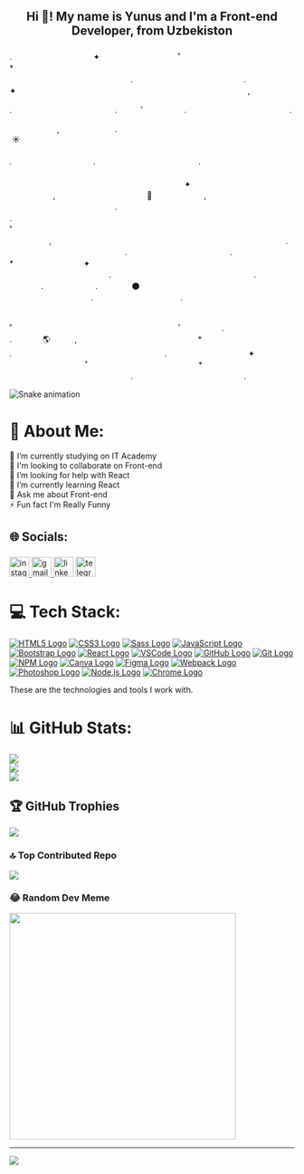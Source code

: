 <h2 align="center">Hi 👋! My name is Yunus and I'm a Front-end Developer, from Uzbekiston</h2>

###

.　　　　　　　　　　 ✦ 　　　　   　 　　　˚　　　　　　　　　　　　　　*　　　　　　   　　　　　　　　　　　　　　　.　　　　　　　　　　　　　　. 　　 　　　　　　　 ✦ 　　　　　　　　　　 　 ‍ ‍ ‍ ‍ 　　　　 　　　　　　　　　　　　,　　   　

.　　　　　　　　　　　　　.　　　ﾟ　  　　　.　　　　　　　　　　　　　.

　　　　　　,　　　　　　　.　　　　　　    　　　　 　　　　　　　　　　　　　　　　　　 ☀️ 　　　　　　　　　　　　　　　　　　    　      　　　　　        　　　　　　　　　　　　　. 　　　　　　　　　　.　　　　　　　　　　　　　. 　　　　　　　　　　　　　　　　       　   　　　　 　　　　　　　　　　　　　　　　       　   　　　　　　　　　　　　　　　　       　    ✦ 　   　　　,　　　　　　　　　　　    🚀 　　　　 　　,　　　 ‍ ‍ ‍ ‍ 　 　　　　　　　　　　　　.　　　　　 　　 　　　.　　　　　　　　　　　　　 　           　　　　　　　　　　　　　　　　　　　˚　　　 　   　　　　,　　　　　　　　　　　       　    　　　　　　　　　　　　　　　　.　　　  　　    　　　　　 　　　　　.　　　　　　　　　　　　　.　　　　　　　　　　　　　　　* 　　   　　　　　 ✦ 　　　　　　　         　        　　　　 　　 　　　　　　　 　　　　　.　　　　　　　　　　　　　　　　　　.　　　　　    　　. 　 　　　　　.　　　　 🌑 　　　　　   　　　　　.　　　　　　　　　　　.　　　　　　　　　　   　

　˚　　　　　　　　　　　　　　　　　　　　　ﾟ　　　　　.　　　　　　　　　　　　　　　. 　　 　 🌎 ‍ ‍ ‍ ‍ ‍ ‍ ‍ ‍ ‍ ‍ ,　 　　　　　　　　　　　　　　* .　　　　　 　　　　　　　　　　　　　　.　　　　　　　　　　 ✦ 　　　　   　 　　　˚　　　　　　　　　　　　　　*　　　　　　   　　　　　　　　　　　　　　　.　　　　　　　　　　　　　　.

![Snake animation](https://github.com/mirsaid-mirzohidov/mirsaid-mirzohidov/blob/output/github-contribution-grid-snake.svg)

# 💫 About Me:
🔭 I’m currently studying on IT Academy<br>🤝 I'm looking to collaborate on Front-end<br>🙌 I’m looking for help with React<br>🌱 I’m currently learning React<br>💬 Ask me about Front-end<br>⚡ Fun fact I'm Really Funny


## 🌐 Socials:
###

<div align="left">
  <a href="https://www.instagram.com/obidxojayev_y/" target="_blank">
    <img src="https://img.shields.io/static/v1?message=Instagram&logo=instagram&label=&color=E4405F&logoColor=white&labelColor=&style=for-the-badge" height="35" alt="instagram logo"  />
  </a>
  <a href="obidxojayevbotir@gmail.com" target="_blank">
    <img src="https://img.shields.io/static/v1?message=Gmail&logo=gmail&label=&color=D14836&logoColor=white&labelColor=&style=for-the-badge" height="35" alt="gmail logo"  />
  </a>
  <img src="https://img.shields.io/static/v1?message=LinkedIn&logo=linkedin&label=&color=0077B5&logoColor=white&labelColor=&style=for-the-badge" height="35" alt="linkedin logo"  />
  <a href="https://t.me/theyuunus" target="_blank">
    <img src="https://img.shields.io/static/v1?message=Telegram&logo=telegram&label=&color=2CA5E0&logoColor=white&labelColor=&style=for-the-badge" height="35" alt="telegram logo"  />
  </a>
</div>

###

# 💻 Tech Stack:

[![HTML5 Logo](https://cdn.jsdelivr.net/gh/devicons/devicon/icons/html5/html5-original.svg)](https://en.wikipedia.org/wiki/HTML5)
[![CSS3 Logo](https://cdn.jsdelivr.net/gh/devicons/devicon/icons/css3/css3-original.svg)](https://en.wikipedia.org/wiki/Cascading_Style_Sheets)
[![Sass Logo](https://cdn.jsdelivr.net/gh/devicons/devicon/icons/sass/sass-original.svg)](https://sass-lang.com/)
[![JavaScript Logo](https://cdn.jsdelivr.net/gh/devicons/devicon/icons/javascript/javascript-original.svg)](https://developer.mozilla.org/en-US/docs/Web/JavaScript)
[![Bootstrap Logo](https://cdn.jsdelivr.net/gh/devicons/devicon/icons/bootstrap/bootstrap-original.svg)](https://getbootstrap.com/)
[![React Logo](https://cdn.jsdelivr.net/gh/devicons/devicon/icons/react/react-original.svg)](https://reactjs.org/)
[![VSCode Logo](https://cdn.jsdelivr.net/gh/devicons/devicon/icons/vscode/vscode-original.svg)](https://code.visualstudio.com/)
[![GitHub Logo](https://cdn.jsdelivr.net/gh/devicons/devicon/icons/github/github-original.svg)](https://github.com/)
[![Git Logo](https://cdn.jsdelivr.net/gh/devicons/devicon/icons/git/git-original.svg)](https://git-scm.com/)
[![NPM Logo](https://cdn.jsdelivr.net/gh/devicons/devicon/icons/npm/npm-original-wordmark.svg)](https://www.npmjs.com/)
[![Canva Logo](https://cdn.jsdelivr.net/gh/devicons/devicon/icons/canva/canva-original.svg)](https://www.canva.com/)
[![Figma Logo](https://cdn.jsdelivr.net/gh/devicons/devicon/icons/figma/figma-original.svg)](https://www.figma.com/)
[![Webpack Logo](https://cdn.jsdelivr.net/gh/devicons/devicon/icons/webpack/webpack-original.svg)](https://webpack.js.org/)
[![Photoshop Logo](https://cdn.jsdelivr.net/gh/devicons/devicon/icons/photoshop/photoshop-plain.svg)](https://www.adobe.com/products/photoshop.html)
[![Node.js Logo](https://cdn.jsdelivr.net/gh/devicons/devicon/icons/nodejs/nodejs-original.svg)](https://nodejs.org/)
[![Chrome Logo](https://cdn.jsdelivr.net/gh/devicons/devicon/icons/chrome/chrome-original.svg)](https://www.google.com/chrome/)

These are the technologies and tools I work with.

# 📊 GitHub Stats:
![](https://github-readme-stats.vercel.app/api?username=theyuunus&theme=merko&hide_border=false&include_all_commits=true&count_private=true)<br/>
![](https://github-readme-streak-stats.herokuapp.com/?user=theyuunus&theme=merko&hide_border=false)<br/>
![](https://github-readme-stats.vercel.app/api/top-langs/?username=theyuunus&theme=merko&hide_border=false&include_all_commits=true&count_private=true&layout=compact)

## 🏆 GitHub Trophies
![](https://github-profile-trophy.vercel.app/?username=theyuunus&theme=radical&no-frame=false&no-bg=false&margin-w=4)

### 🔝 Top Contributed Repo
![](https://github-contributor-stats.vercel.app/api?username=theyuunus&limit=5&theme=tokyonight&combine_all_yearly_contributions=true)

### 😂 Random Dev Meme
<img src='https://randommeme-five.vercel.app/' style="height: 400px;"/>

---
[![](https://visitcount.itsvg.in/api?id=theyuunus&icon=2&color=0)](https://visitcount.itsvg.in)

<!-- Proudly created with GPRM ( https://gprm.itsvg.in ) -->
